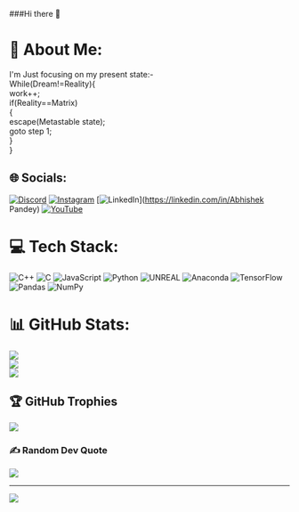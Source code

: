  ###Hi there 👋
# 💫 About Me:
I'm Just focusing on my present state:-<br>While(Dream!=Reality){<br>work++;<br>if(Reality==Matrix) <br>{<br>escape(Metastable state);<br>goto step 1;<br>}<br>}


## 🌐 Socials:
[![Discord](https://img.shields.io/badge/Discord-%237289DA.svg?logo=discord&logoColor=white)](https://discord.gg/thepandeyop) [![Instagram](https://img.shields.io/badge/Instagram-%23E4405F.svg?logo=Instagram&logoColor=white)](https://instagram.com/thepandeyop) [![LinkedIn](https://img.shields.io/badge/LinkedIn-%230077B5.svg?logo=linkedin&logoColor=white)](https://linkedin.com/in/Abhishek Pandey) [![YouTube](https://img.shields.io/badge/YouTube-%23FF0000.svg?logo=YouTube&logoColor=white)](https://youtube.com/@thepandeyop) 

# 💻 Tech Stack:
![C++](https://img.shields.io/badge/c++-%2300599C.svg?style=for-the-badge&logo=c%2B%2B&logoColor=white) ![C](https://img.shields.io/badge/c-%2300599C.svg?style=for-the-badge&logo=c&logoColor=white) ![JavaScript](https://img.shields.io/badge/javascript-%23323330.svg?style=for-the-badge&logo=javascript&logoColor=%23F7DF1E) ![Python](https://img.shields.io/badge/python-3670A0?style=for-the-badge&logo=python&logoColor=ffdd54) ![UNREAL](https://img.shields.io/badge/unreal-%2320232a.svg?style=for-the-badge&logo=unreal-engine&logoColor=white) ![Anaconda](https://img.shields.io/badge/Anaconda-%2344A833.svg?style=for-the-badge&logo=anaconda&logoColor=white) ![TensorFlow](https://img.shields.io/badge/TensorFlow-%23FF6F00.svg?style=for-the-badge&logo=TensorFlow&logoColor=white) ![Pandas](https://img.shields.io/badge/pandas-%23150458.svg?style=for-the-badge&logo=pandas&logoColor=white) ![NumPy](https://img.shields.io/badge/numpy-%23013243.svg?style=for-the-badge&logo=numpy&logoColor=white)
# 📊 GitHub Stats:
![](https://github-readme-stats.vercel.app/api?username=thepandeyop&theme=dark&hide_border=true&include_all_commits=true&count_private=true)<br/>
![](https://github-readme-streak-stats.herokuapp.com/?user=thepandeyop&theme=dark&hide_border=true)<br/>
![](https://github-readme-stats.vercel.app/api/top-langs/?username=thepandeyop&theme=dark&hide_border=true&include_all_commits=true&count_private=true&layout=compact)

## 🏆 GitHub Trophies
![](https://github-profile-trophy.vercel.app/?username=thepandeyop&theme=discord&no-frame=false&no-bg=true&margin-w=4)

### ✍️ Random Dev Quote
![](https://quotes-github-readme.vercel.app/api?type=horizontal&theme=dark)

---
[![](https://visitcount.itsvg.in/api?id=thepandeyop&icon=0&color=0)](https://visitcount.itsvg.in)

<!-- Proudly created with GPRM ( https://gprm.itsvg.in ) -->
